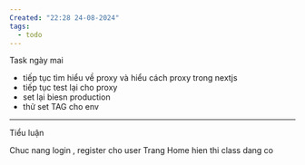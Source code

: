 ```yaml
---
Created: "22:28 24-08-2024"
tags:
  - todo
---
```

Task ngày mai 
- tiếp tục tìm hiểu về proxy và hiểu cách proxy trong nextjs
- tiếp tục test lại cho proxy 
- set lại biesn production
- thử set TAG cho env


---
Tiểu luận

Chuc nang login , register cho user
Trang Home hien thi class dang co

